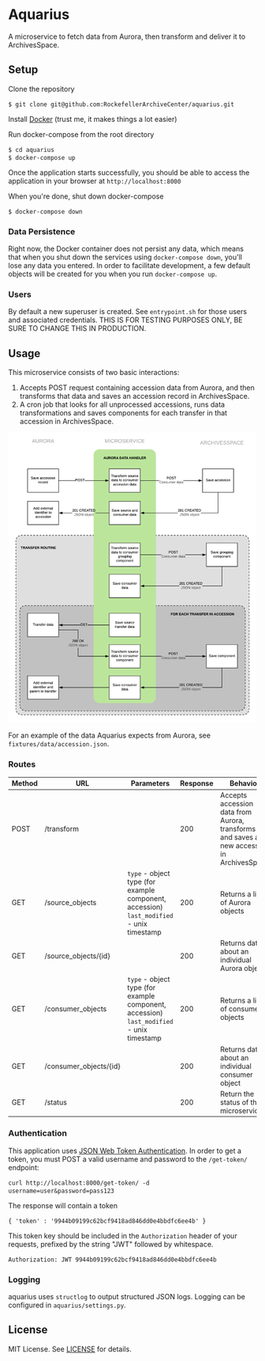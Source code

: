 # Aquarius

A microservice to fetch data from Aurora, then transform and deliver it to ArchivesSpace.

## Setup

Clone the repository

    $ git clone git@github.com:RockefellerArchiveCenter/aquarius.git

Install [Docker](https://store.docker.com/search?type=edition&offering=community) (trust me, it makes things a lot easier)

Run docker-compose from the root directory

    $ cd aquarius
    $ docker-compose up

Once the application starts successfully, you should be able to access the application in your browser at `http://localhost:8000`

When you're done, shut down docker-compose

    $ docker-compose down


### Data Persistence

Right now, the Docker container does not persist any data, which means that when you shut down the services using `docker-compose down`, you'll lose any data you entered. In order to facilitate development, a few default objects will be created for you when you run `docker-compose up`.


### Users

By default a new superuser is created. See `entrypoint.sh` for those users and associated credentials. THIS IS FOR TESTING PURPOSES ONLY, BE SURE TO CHANGE THIS IN PRODUCTION.


## Usage

This microservice consists of two basic interactions:
1. Accepts POST request containing accession data from Aurora, and then transforms that data and saves an accession record in ArchivesSpace.  
2. A cron job that looks for all unprocessed accessions, runs data transformations and saves components for each transfer in that accession in ArchivesSpace.

![Accession Routine diagram](accession_routine.png)

For an example of the data Aquarius expects from Aurora, see `fixtures/data/accession.json`.


### Routes

| Method | URL | Parameters | Response  | Behavior  |
|--------|-----|---|---|---|
|POST|/transform| |200|Accepts accession data from Aurora, transforms it and saves a new accession in ArchivesSpace|
|GET|/source_objects|`type` - object type (for example component, accession) <br/> `last_modified` - unix timestamp |200|Returns a list of Aurora objects|
|GET|/source_objects/{id}| |200|Returns data about an individual Aurora object|
|GET|/consumer_objects|`type` - object type (for example component, accession) <br/> `last_modified` - unix timestamp |200|Returns a list of consumer objects|
|GET|/consumer_objects/{id}| |200|Returns data about an individual consumer object|
|GET|/status||200|Return the status of the microservice


### Authentication

This application uses [JSON Web Token Authentication](https://github.com/GetBlimp/django-rest-framework-jwt). In order to get a token, you must POST a valid username and password to the `/get-token/` endpoint:

    curl http://localhost:8000/get-token/ -d username=user&password=pass123

The response will contain a token

    { 'token' : '9944b09199c62bcf9418ad846dd0e4bbdfc6ee4b' }

This token key should be included in the `Authorization` header of your requests, prefixed by the string "JWT" followed by whitespace.

    Authorization: JWT 9944b09199c62bcf9418ad846dd0e4bbdfc6ee4b


### Logging

aquarius uses `structlog` to output structured JSON logs. Logging can be configured in `aquarius/settings.py`.


## License

MIT License. See [LICENSE](LICENSE) for details.
